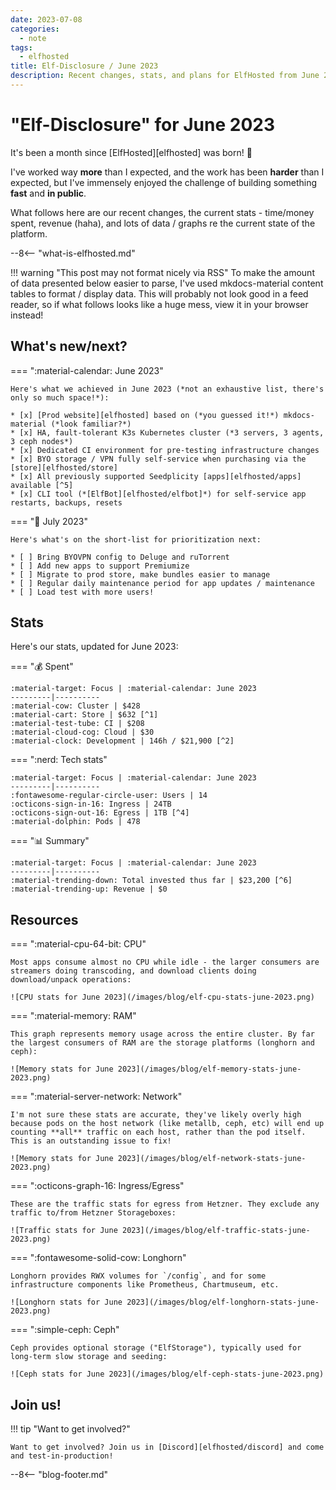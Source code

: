 ```yaml
---
date: 2023-07-08
categories:
  - note
tags:
  - elfhosted
title: Elf-Disclosure / June 2023
description: Recent changes, stats, and plans for ElfHosted from June 2023
---
```


# "Elf-Disclosure" for June 2023

It's been a month since [ElfHosted][elfhosted] was born! :baby:

I've worked way **more** than I expected, and the work has been **harder** than I expected, but I've immensely enjoyed the challenge of building something **fast** and **in public**.

What follows here are our recent changes, the current stats - time/money spent, revenue (haha), and lots of data / graphs re the current state of the platform.

<!-- more -->

--8<-- "what-is-elfhosted.md"

!!! warning "This post may not format nicely via RSS"
    To make the amount of data presented below easier to parse, I've used mkdocs-material content tables to format / display data. This will probably not look good in a feed reader, so if what follows looks like a huge mess, view it in your browser instead!

## What's new/next?

=== ":material-calendar: June 2023"

    Here's what we achieved in June 2023 (*not an exhaustive list, there's only so much space!*):

    * [x] [Prod website][elfhosted] based on (*you guessed it!*) mkdocs-material (*look familiar?*)
    * [x] HA, fault-tolerant K3s Kubernetes cluster (*3 servers, 3 agents, 3 ceph nodes*)
    * [x] Dedicated CI environment for pre-testing infrastructure changes
    * [x] BYO storage / VPN fully self-service when purchasing via the [store][elfhosted/store]
    * [x] All previously supported Seedplicity [apps][elfhosted/apps] available [^5]
    * [x] CLI tool (*[ElfBot][elfhosted/elfbot]*) for self-service app restarts, backups, resets

=== ":dart: July 2023"

    Here's what's on the short-list for prioritization next:

    * [ ] Bring BYOVPN config to Deluge and ruTorrent
    * [ ] Add new apps to support Premiumize
    * [ ] Migrate to prod store, make bundles easier to manage
    * [ ] Regular daily maintenance period for app updates / maintenance
    * [ ] Load test with more users!

## Stats

Here's our stats, updated for June 2023:

=== ":moneybag: Spent"

    :material-target: Focus | :material-calendar: June 2023 
    ---------|----------
    :material-cow: Cluster | $428
    :material-cart: Store | $632 [^1]
    :material-test-tube: CI | $208 
    :material-cloud-cog: Cloud | $30 
    :material-clock: Development | 146h / $21,900 [^2]

=== ":nerd: Tech stats"

    :material-target: Focus | :material-calendar: June 2023 
    ---------|----------
    :fontawesome-regular-circle-user: Users | 14
    :octicons-sign-in-16: Ingress | 24TB
    :octicons-sign-out-16: Egress | 1TB [^4]
    :material-dolphin: Pods | 478

=== ":bar_chart: Summary"

    :material-target: Focus | :material-calendar: June 2023 
    ---------|---------- 
    :material-trending-down: Total invested thus far | $23,200 [^6]
    :material-trending-up: Revenue | $0 

## Resources

=== ":material-cpu-64-bit: CPU"

    Most apps consume almost no CPU while idle - the larger consumers are streamers doing transcoding, and download clients doing download/unpack operations:

    ![CPU stats for June 2023](/images/blog/elf-cpu-stats-june-2023.png)

=== ":material-memory: RAM"

    This graph represents memory usage across the entire cluster. By far the largest consumers of RAM are the storage platforms (longhorn and ceph):

    ![Memory stats for June 2023](/images/blog/elf-memory-stats-june-2023.png)

=== ":material-server-network: Network"

    I'm not sure these stats are accurate, they've likely overly high because pods on the host network (like metallb, ceph, etc) will end up counting **all** traffic on each host, rather than the pod itself. This is an outstanding issue to fix!

    ![Memory stats for June 2023](/images/blog/elf-network-stats-june-2023.png)

=== ":octicons-graph-16: Ingress/Egress"

    These are the traffic stats for egress from Hetzner. They exclude any traffic to/from Hetzner Storageboxes:

    ![Traffic stats for June 2023](/images/blog/elf-traffic-stats-june-2023.png)

=== ":fontawesome-solid-cow: Longhorn"

    Longhorn provides RWX volumes for `/config`, and for some infrastructure components like Prometheus, Chartmuseum, etc.

    ![Longhorn stats for June 2023](/images/blog/elf-longhorn-stats-june-2023.png)

=== ":simple-ceph: Ceph"

    Ceph provides optional storage ("ElfStorage"), typically used for long-term slow storage and seeding:

    ![Ceph stats for June 2023](/images/blog/elf-ceph-stats-june-2023.png)

## Join us!

!!! tip "Want to get involved?"

    Want to get involved? Join us in [Discord][elfhosted/discord] and come and test-in-production!

[^1]: Much of this is yearly fees for Wordpress plugins
[^2]: Yes, that's a **lot**! This is the opportunity cost, over a month, of focusing on ElfHosted rather than billable consulting work!
[^3]: Total spend includes yearly payments for Wordpress plugins, etc
[^4]: Low egress is good, because ingress is always free, but Hetzner charges for egress after 20TB!
[^5]: Except Minio, which we're not bringing back!
[^6]: All moneyz are in US dollarz!

--8<-- "blog-footer.md"